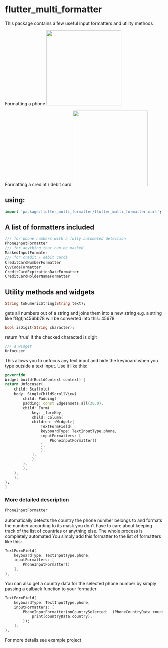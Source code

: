 # flutter_multi_formatter

This package contains a few useful input formatters and utility methods 

Formatting a phone
<img src="https://github.com/caseyryan/flutter_multi_formatter/blob/master/phone_format.gif?raw=true" width="240"/>

Formatting a credint / debit card
<img src="https://github.com/caseyryan/flutter_multi_formatter/blob/master/card_format.gif?raw=true" width="240"/>


## using:
```dart
import 'package:flutter_multi_formatter/flutter_multi_formatter.dart';
```


## A list of formatters included

```dart
/// for phone numbers with a fully automated detection
PhoneInputFormatter
/// for anything that can be masked
MaskedInputFormater
/// for credit / debit cards
CreditCardNumberFormatter
CvvCodeFormatter
CreditCardExpirationDateFormatter
CreditCardHolderNameFormatter
```

## Utility methods and widgets

```dart 
String toNumericString(String text);
```
gets all numbers out of a string and joins them into a new string
e.g. a string like fGgfjh456bb78 will be converted into this: 45678

```dart 
bool isDigit(String character);
```
return 'true' if the checked characted is digit

```dart 
/// a widget
Unfocuser
```
This allows you to unfocus any text input and hide the keyboard 
when you type outside a text input. Use it like this:

```dart 
@override
Widget build(BuildContext context) {
return Unfocuser(
    child: Scaffold(
    body: SingleChildScrollView(
        child: Padding(
        padding: const EdgeInsets.all(30.0),
        child: Form(
            key: _formKey,
            child: Column(
            children: <Widget>[
                TextFormField(
                keyboardType: TextInputType.phone,
                inputFormatters: [
                    PhoneInputFormatter()
                ],
                ),
            ],
            ),
        ),
        ),
    ),
    ),
);
}
```




### More detailed description

```dart
PhoneInputFormatter
```

automatically detects the country the phone number belongs to and formats the number according 
to its mask
you don't have to care about keeping track of the list of countries or anything else.
The whole process is completely automated
You simply add this formatter to the list of formatters like this:

```dart
TextFormField(
    keyboardType: TextInputType.phone,
    inputFormatters: [
        PhoneInputFormatter()
    ],
),
```

You can also get a country data for the selected phone number by simply passing a calback function to your 
formatter

```dart
TextFormField(
    keyboardType: TextInputType.phone,
    inputFormatters: [
        PhoneInputFormatter(onCountrySelected:  (PhoneCountryData countryData) {
            print(countryData.country);
        });
    ],
),
```

For more details see example project
